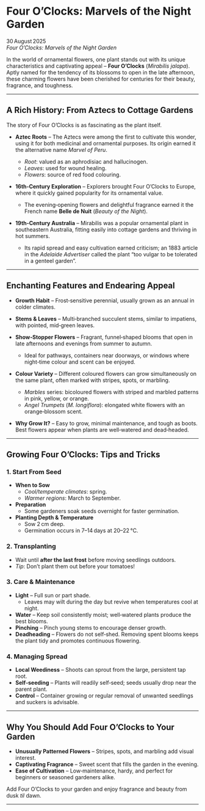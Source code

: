 # Four O’Clocks: Marvels of the Night Garden

30 August 2025  
*Four O’Clocks: Marvels of the Night Garden*

In the world of ornamental flowers, one plant stands out with its unique characteristics and captivating appeal – **Four O’Clocks** (*Mirabilis jalapa*). Aptly named for the tendency of its blossoms to open in the late afternoon, these charming flowers have been cherished for centuries for their beauty, fragrance, and toughness.

---

## A Rich History: From Aztecs to Cottage Gardens

The story of Four O’Clocks is as fascinating as the plant itself.

- **Aztec Roots** – The Aztecs were among the first to cultivate this wonder, using it for both medicinal and ornamental purposes. Its origin earned it the alternative name *Marvel of Peru*.  
  - *Root*: valued as an aphrodisiac and hallucinogen.  
  - *Leaves*: used for wound healing.  
  - *Flowers*: source of red food colouring.

- **16th‑Century Exploration** – Explorers brought Four O’Clocks to Europe, where it quickly gained popularity for its ornamental value.  
  - The evening‑opening flowers and delightful fragrance earned it the French name **Belle de Nuit** (*Beauty of the Night*).

- **19th‑Century Australia** – Mirabilis was a popular ornamental plant in southeastern Australia, fitting easily into cottage gardens and thriving in hot summers.  
  - Its rapid spread and easy cultivation earned criticism; an 1883 article in the *Adelaide Advertiser* called the plant “too vulgar to be tolerated in a genteel garden”.

---

## Enchanting Features and Endearing Appeal

- **Growth Habit** – Frost‑sensitive perennial, usually grown as an annual in colder climates.  
- **Stems & Leaves** – Multi‑branched succulent stems, similar to impatiens, with pointed, mid‑green leaves.  
- **Show‑Stopper Flowers** – Fragrant, funnel‑shaped blooms that open in late afternoons and evenings from summer to autumn.  
  - Ideal for pathways, containers near doorways, or windows where night‑time colour and scent can be enjoyed.

- **Colour Variety** – Different coloured flowers can grow simultaneously on the same plant, often marked with stripes, spots, or marbling.  
  - *Marbles* series: bicoloured flowers with striped and marbled patterns in pink, yellow, or orange.  
  - *Angel Trumpets* (*M. longiflora*): elongated white flowers with an orange‑blossom scent.

- **Why Grow It?** – Easy to grow, minimal maintenance, and tough as boots. Best flowers appear when plants are well‑watered and dead‑headed.

---

## Growing Four O’Clocks: Tips and Tricks

### 1. Start From Seed

- **When to Sow**  
  - *Cool/temperate climates*: spring.  
  - *Warmer regions*: March to September.  
- **Preparation**  
  - Some gardeners soak seeds overnight for faster germination.  
- **Planting Depth & Temperature**  
  - Sow 2 cm deep.  
  - Germination occurs in 7–14 days at 20–22 °C.

### 2. Transplanting

- Wait until **after the last frost** before moving seedlings outdoors.  
- *Tip*: Don’t plant them out before your tomatoes!

### 3. Care & Maintenance

- **Light** – Full sun or part shade.  
  - Leaves may wilt during the day but revive when temperatures cool at night.  
- **Water** – Keep soil consistently moist; well‑watered plants produce the best blooms.  
- **Pinching** – Pinch young stems to encourage denser growth.  
- **Deadheading** – Flowers do not self‑shed. Removing spent blooms keeps the plant tidy and promotes continuous flowering.

### 4. Managing Spread

- **Local Weediness** – Shoots can sprout from the large, persistent tap root.  
- **Self‑seeding** – Plants will readily self‑seed; seeds usually drop near the parent plant.  
- **Control** – Container growing or regular removal of unwanted seedlings and suckers is advisable.

---

## Why You Should Add Four O’Clocks to Your Garden

- **Unusually Patterned Flowers** – Stripes, spots, and marbling add visual interest.  
- **Captivating Fragrance** – Sweet scent that fills the garden in the evening.  
- **Ease of Cultivation** – Low‑maintenance, hardy, and perfect for beginners or seasoned gardeners alike.

Add Four O’Clocks to your garden and enjoy fragrance and beauty from dusk *til* dawn.  

---